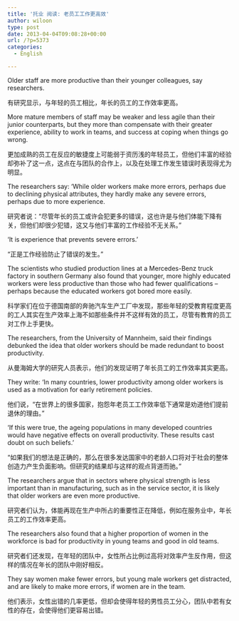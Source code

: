 ```yaml
---
title: '托业 阅读: 老员工工作更高效'
author: wiloon
type: post
date: 2013-04-04T09:08:28+00:00
url: /?p=5373
categories:
  - English

---
```

Older staff are more productive than their younger colleagues, say researchers.

有研究显示，与年轻的员工相比，年长的员工的工作效率更高。

More mature members of staff may be weaker and less agile than their junior counterparts, but they more than compensate with their greater experience, ability to work in teams, and success at coping when things go wrong.

更加成熟的员工在反应的敏捷度上可能弱于资历浅的年轻员工，但他们丰富的经验却弥补了这一点，这点在与团队的合作上，以及在处理工作发生错误时表现得尤为明显。

The researchers say: ‘While older workers make more errors, perhaps due to declining physical attributes, they hardly make any severe errors, perhaps due to more experience.

研究者说：“尽管年长的员工或许会犯更多的错误，这也许是与他们体能下降有关，但他们却很少犯错，这又与他们丰富的工作经验不无关系。”

‘It is experience that prevents severe errors.’

“正是工作经验防止了错误的发生。”

The scientists who studied production lines at a Mercedes-Benz truck factory in southern Germany also found that younger, more highly educated workers were less productive than those who had fewer qualifications – perhaps because the educated workers got bored more easily.

科学家们在位于德国南部的奔驰汽车生产工厂中发现，那些年轻的受教育程度更高的工人其实在生产效率上海不如那些条件并不这样有效的员工，尽管有教育的员工对工作上手更快。

The researchers, from the University of Mannheim, said their findings debunked the idea that older workers should be made redundant to boost productivity.

从曼海姆大学的研究人员表示，他们的发现证明了年长员工的工作效率其实更高。

They write: ‘In many countries, lower productivity among older workers is used as a motivation for early retirement policies.

他们说，“在世界上的很多国家，抱怨年老员工工作效率低下通常是劝道他们提前退休的理由。”

‘If this were true, the ageing populations in many developed countries would have negative effects on overall productivity. These results cast doubt on such beliefs.’

“如果我们的想法是正确的，那么在很多发达国家中的老龄人口将对于社会的整体创造力产生负面影响。但研究的结果却与这样的观点背道而驰。”

The researchers argue that in sectors where physical strength is less important than in manufacturing, such as in the service sector, it is likely that older workers are even more productive.

研究者们认为，体能再现在生产中所占的重要性正在降低，例如在服务业中，年长员工的工作效率更高。

The researchers also found that a higher proportion of women in the workforce is bad for productivity in young teams and good in old teams.

研究者们还发现，在年轻的团队中，女性所占比例过高将对效率产生反作用，但这样的情况在年长的团队中刚好相反。

They say women make fewer errors, but young male workers get distracted, and are likely to make more errors, if women are in the team.

他们表示，女性出错的几率更低，但却会使得年轻的男性员工分心，团队中若有女性的存在，会使得他们更容易出错。